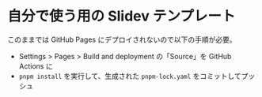 # 自分で使う用の Slidev テンプレート

このままでは GitHub Pages にデプロイされないので以下の手順が必要。

- Settings > Pages > Build and deployment の「Source」を GitHub Actions に
- `pnpm install` を実行して、生成された `pnpm-lock.yaml` をコミットしてプッシュ
